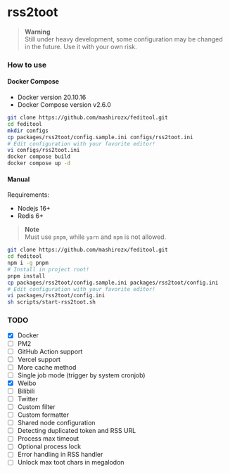 rss2toot
===

> **Warning**  
> Still under heavy development, some configuration may be changed in the future. Use it with your own risk.

### How to use

#### Docker Compose

- Docker version 20.10.16
- Docker Compose version v2.6.0

```bash
git clone https://github.com/mashirozx/feditool.git
cd feditool
mkdir configs
cp packages/rss2toot/config.sample.ini configs/rss2toot.ini
# Edit configuration with your favorite editor! 
vi configs/rss2toot.ini
docker compose build
docker compose up -d
```

#### Manual

Requirements:

- Nodejs 16+
- Redis 6+

> **Note**  
> Must use `pnpm`, while `yarn` and `npm` is not allowed.


```bash
git clone https://github.com/mashirozx/feditool.git
cd feditool
npm i -g pnpm
# Install in project root!
pnpm install
cp packages/rss2toot/config.sample.ini packages/rss2toot/config.ini
# Edit configuration with your favorite editor! 
vi packages/rss2toot/config.ini
sh scripts/start-rss2toot.sh
```

### TODO
- [x] Docker
- [ ] PM2
- [ ] GitHub Action support
- [ ] Vercel support
- [ ] More cache method
- [ ] Single job mode (trigger by system cronjob)
- [x] Weibo
- [ ] Bilibili
- [ ] Twitter
- [ ] Custom filter
- [ ] Custom formatter
- [ ] Shared node configuration
- [ ] Detecting duplicated token and RSS URL
- [ ] Process max timeout
- [ ] Optional process lock
- [ ] Error handling in RSS handler
- [ ] Unlock max toot chars in megalodon
